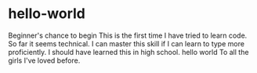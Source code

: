 # hello-world
Beginner's chance to begin
This is the first time I have tried to learn code. So far it seems technical. I can master this skill if I can learn to type more proficiently. I should have learned this in high school.
  hello world
To all the girls I've loved before. 
